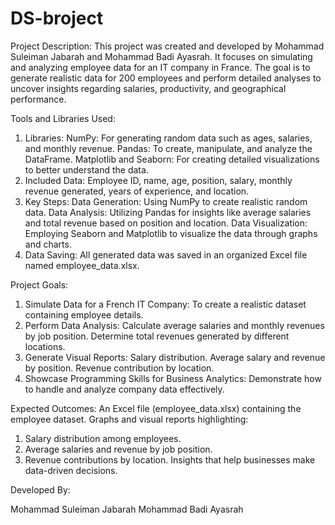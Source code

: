 # DS-broject
Project Description:
This project was created and developed by Mohammad Suleiman Jabarah and Mohammad Badi Ayasrah. It focuses on simulating and analyzing employee data for an IT company in France. The goal is to generate realistic data for 200 employees and perform detailed analyses to uncover insights regarding salaries, productivity, and geographical performance.

Tools and Libraries Used:
1. Libraries:
NumPy: For generating random data such as ages, salaries, and monthly revenue.
Pandas: To create, manipulate, and analyze the DataFrame.
Matplotlib and Seaborn: For creating detailed visualizations to better understand the data.
2. Included Data:
Employee ID, name, age, position, salary, monthly revenue generated, years of experience, and location.
3. Key Steps:
Data Generation: Using NumPy to create realistic random data.
Data Analysis: Utilizing Pandas for insights like average salaries and total revenue based on position and location.
Data Visualization: Employing Seaborn and Matplotlib to visualize the data through graphs and charts.
4. Data Saving:
All generated data was saved in an organized Excel file named employee_data.xlsx.

Project Goals:
1. Simulate Data for a French IT Company: To create a realistic dataset containing employee details.
2. Perform Data Analysis:
Calculate average salaries and monthly revenues by job position.
Determine total revenues generated by different locations.
3. Generate Visual Reports:
Salary distribution.
Average salary and revenue by position.
Revenue contribution by location.
4. Showcase Programming Skills for Business Analytics: Demonstrate how to handle and analyze company data effectively.

Expected Outcomes:
An Excel file (employee_data.xlsx) containing the employee dataset.
Graphs and visual reports highlighting:
1. Salary distribution among employees.
2. Average salaries and revenue by job position.
3. Revenue contributions by location.
Insights that help businesses make data-driven decisions.

Developed By:

Mohammad Suleiman Jabarah
Mohammad Badi Ayasrah
